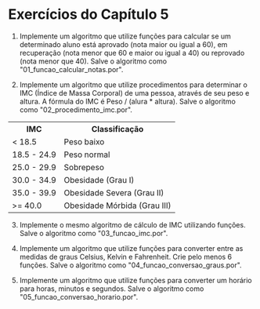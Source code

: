 # Exercícios do Capítulo 5
1) Implemente um algoritmo que utilize funções para calcular se um determinado aluno está aprovado (nota maior ou igual a 60), em recuperação (nota menor que 60 e maior ou igual a 40) ou reprovado (nota menor que 40). Salve o algoritmo como "01_funcao_calcular_notas.por".

2) Implemente um algoritmo que utilize procedimentos para determinar o IMC (Índice de Massa Corporal) de uma pessoa, através de seu peso e altura. A fórmula do IMC é Peso / (alura * altura). Salve o algoritmo como "02_procedimento_imc.por".
<table>
    <tr><th>IMC</th><th>Classificação</th></tr>
    <tr><td>< 18.5</td><td>Peso baixo</td></tr>
    <tr><td>18.5 - 24.9</td><td>Peso normal</td></tr>
    <tr><td>25.0 - 29.9</td><td>Sobrepeso</td></tr>
    <tr><td>30.0 - 34.9</td><td>Obesidade (Grau I)</td></tr>
    <tr><td>35.0 - 39.9</td><td>Obesidade Severa (Grau II)</td></tr>
    <tr><td>>= 40.0</td><td>Obesidade Mórbida (Grau III)</td></tr>
</table>

3) Implemente o mesmo algoritmo de cálculo de IMC utilizando funções. Salve o algoritmo como "03_funcao_imc.por".

4) Implemente um algoritmo que utilize funções para converter entre as medidas de graus Celsius, Kelvin e Fahrenheit. Crie pelo menos 6 funções. Salve o algoritmo como "04_funcao_conversao_graus.por".

5) Implemente um algoritmo que utilize funções para converter um horário para horas, minutos e segundos. Salve o algoritmo como "05_funcao_conversao_horario.por".
